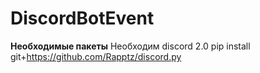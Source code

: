 # DiscordBotEvent

**Необходимые пакеты**
Необходим discord 2.0
pip install git+https://github.com/Rapptz/discord.py
